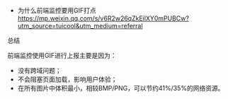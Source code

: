 - 为什么前端监控要用GIF打点 https://mp.weixin.qq.com/s/v6R2w26qZkEilXY0mPUBCw?utm_source=tuicool&utm_medium=referral

总结

前端监控使用GIF进行上报主要是因为：

- 没有跨域问题；
- 不会阻塞页面加载，影响用户体验；
- 在所有图片中体积最小，相较BMP/PNG，可以节约41%/35%的网络资源。
